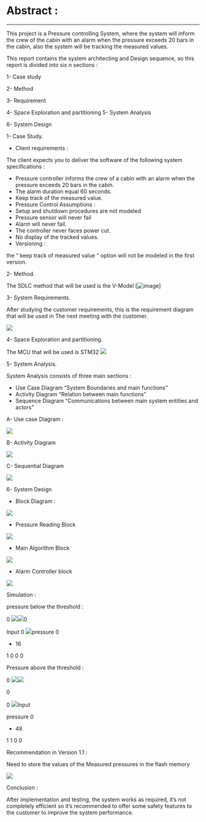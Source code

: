 # Abstract :  
--------------
This project is a Pressure controlling System, where the system  will inform the crew of the cabin with an alarm when the pressure exceeds 20 bars in the cabin, also the system will be tracking the measured values. 

This report contains the system architecting and Design sequence, so this report is divided into six n  sections : 

1-  Case study 

2-  Method  

3-  Requirement  

4-  Space Exploration and partitioning  5-  System Analysis 

6-  System Design 

1- Case Study.  

- Client requirements : 

The client expects you to deliver the software of the following system specifications : 

- Pressure controller informs the crew of a cabin with an alarm when the pressure exceeds 20 bars in the cabin. 
- The alarm duration equal 60 seconds.  
- Keep track of the measured value. 
- Pressure Control Assumptions : 
- Setup and shutdown procedures are not modeled  
- Pressure sensor will never fail 
- Alarm will never fail. 
- The controller never faces power cut. 
- No display of the tracked values. 
- Versioning : 

the “ keep track of measured value “ option will not be modeled in the first version. 

2- Method. 

The SDLC method that will be used is the V-Model 
[![image](https://drive.google.com/file/d/14uTqo9WfH22PiCnC-6JVfVHIG1-jc5Hk/view)]


3- System Requirements.  

After studying the customer requirements, this is the requirement diagram that will be used in  The next meeting with the customer. 

![](Aspose.Words.a28f5dfc-a86e-4b51-bb70-9f4134a593e7.002.jpeg)

4- Space Exploration and partitioning. 

The MCU that will be used is STM32 ![](Aspose.Words.a28f5dfc-a86e-4b51-bb70-9f4134a593e7.003.png)

5- System Analysis. 

System Analysis consists of three main sections : 

- Use Case Diagram “System Boundaries and main functions” 
- Activity Diagram “Relation between main functions” 
- Sequence Diagram “Communications between main system entities and actors” 

A-  Use case Diagram : 

![](Aspose.Words.a28f5dfc-a86e-4b51-bb70-9f4134a593e7.004.jpeg)

B-  Activity Diagram 

![](Aspose.Words.a28f5dfc-a86e-4b51-bb70-9f4134a593e7.005.jpeg)

C-  Sequential Diagram 

![](Aspose.Words.a28f5dfc-a86e-4b51-bb70-9f4134a593e7.006.jpeg)

6- System Design 

- Block Diagram : 

![](Aspose.Words.a28f5dfc-a86e-4b51-bb70-9f4134a593e7.007.jpeg)

- Pressure Reading Block 

![](Aspose.Words.a28f5dfc-a86e-4b51-bb70-9f4134a593e7.008.jpeg)

- Main Algorithm Block   

![](Aspose.Words.a28f5dfc-a86e-4b51-bb70-9f4134a593e7.009.jpeg)

- Alarm Controller block 

![](Aspose.Words.a28f5dfc-a86e-4b51-bb70-9f4134a593e7.010.jpeg)

Simulation : 

pressure below the threshold :  

0  ![](Aspose.Words.a28f5dfc-a86e-4b51-bb70-9f4134a593e7.011.jpeg)![](Aspose.Words.a28f5dfc-a86e-4b51-bb70-9f4134a593e7.012.png)0  

Input  0  ![](Aspose.Words.a28f5dfc-a86e-4b51-bb70-9f4134a593e7.013.png)pressure  0  

- 16   

1  0  0  0  

Pressure above the threshold : 

0  ![](Aspose.Words.a28f5dfc-a86e-4b51-bb70-9f4134a593e7.014.jpeg)![](Aspose.Words.a28f5dfc-a86e-4b51-bb70-9f4134a593e7.015.png)

0  

0  ![](Aspose.Words.a28f5dfc-a86e-4b51-bb70-9f4134a593e7.016.png)Input  

pressure  0  

- 48   

1  1  0  0  

Recommendation in Version 1.1 : 

Need to store the values of the Measured pressures in the flash memory 

![](Aspose.Words.a28f5dfc-a86e-4b51-bb70-9f4134a593e7.017.jpeg)

Conclusion : 

After implementation and testing, the system works as required, it’s not completely efficient so it’s recommended to offer some safety features to the customer to improve the system performance. 
